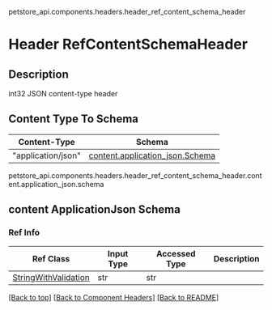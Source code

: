 petstore_api.components.headers.header_ref_content_schema_header
# Header RefContentSchemaHeader

## Description
int32 JSON content-type header

## Content Type To Schema
Content-Type | Schema
------------ | -------
"application/json" | [content.application_json.Schema](#content-applicationjson-schema)

petstore_api.components.headers.header_ref_content_schema_header.content.application_json.schema
## content ApplicationJson Schema

### Ref Info
Ref Class | Input Type | Accessed Type | Description
--------- | ---------- | ------------- | ------------
[StringWithValidation](../../components/schema/string_with_validation.md) | str | str |

[[Back to top]](#top) [[Back to Component Headers]](../../../README.md#Component-Headers) [[Back to README]](../../../README.md)
